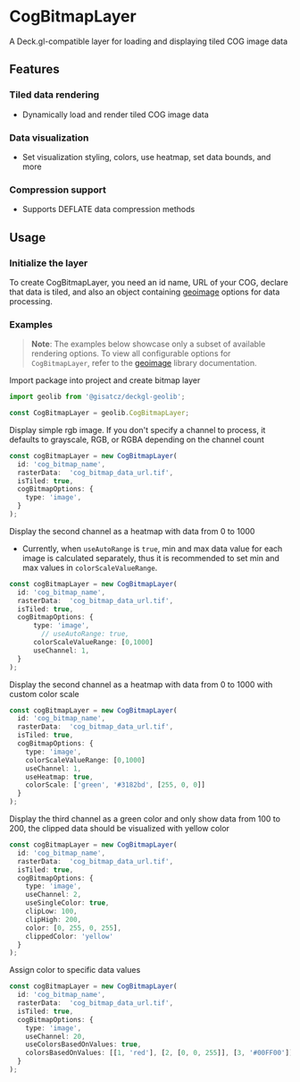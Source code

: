 # CogBitmapLayer

A Deck.gl-compatible layer for loading and displaying tiled COG image data

## Features
### Tiled data rendering
- Dynamically load and render tiled COG image data
### Data visualization
- Set visualization styling, colors, use heatmap, set data bounds, and more
### Compression support
- Supports DEFLATE data compression methods

[//]: # (- Supports JPEG, LZW nad DEFLATE data compression methods)
## Usage
### Initialize the layer
To create CogBitmapLayer, you need an id name, URL of your COG, declare that data is tiled, 
and also an object containing [geoimage](../geoimage/README.md) options for data processing.

### Examples
> **Note**: The examples below showcase only a subset of available rendering options. 
> To view all configurable options for `CogBitmapLayer`, 
> refer to the [geoimage](../geoimage/README.md) library documentation.

Import package into project and create bitmap layer

```typescript
import geolib from '@gisatcz/deckgl-geolib';

const CogBitmapLayer = geolib.CogBitmapLayer;
```
Display simple rgb image. If you don't specify a channel to process, it defaults to grayscale, RGB, or RGBA depending on the channel count
```typescript
const cogBitmapLayer = new CogBitmapLayer(
  id: 'cog_bitmap_name',
  rasterData:  'cog_bitmap_data_url.tif',
  isTiled: true,
  cogBitmapOptions: {
    type: 'image',
  }
);
```
Display the second channel as a heatmap with data from 0 to 1000
- Currently, when `useAutoRange` is `true`, min and max data value for each image is calculated separately, thus it is recommended to set min and max values in `colorScaleValueRange`.

```typescript
const cogBitmapLayer = new CogBitmapLayer(
  id: 'cog_bitmap_name',
  rasterData:  'cog_bitmap_data_url.tif',
  isTiled: true,
  cogBitmapOptions: {
      type: 'image',
        // useAutoRange: true,
      colorScaleValueRange: [0,1000]
      useChannel: 1,
  }
);
```
<a name='custom-heatmap-color-scale'></a>
Display the second channel as a heatmap with data from 0 to 1000 with custom color scale 

```typescript
const cogBitmapLayer = new CogBitmapLayer(
  id: 'cog_bitmap_name',
  rasterData:  'cog_bitmap_data_url.tif',
  isTiled: true,
  cogBitmapOptions: {
    type: 'image',
    colorScaleValueRange: [0,1000]
    useChannel: 1,
    useHeatmap: true,
    colorScale: ['green', '#3182bd', [255, 0, 0]]
  }
);
```
Display the third channel as a green color and only show data from 100 to 200, the clipped data should be visualized with yellow color
```typescript
const cogBitmapLayer = new CogBitmapLayer(
  id: 'cog_bitmap_name',
  rasterData:  'cog_bitmap_data_url.tif',
  isTiled: true,
  cogBitmapOptions: {
    type: 'image',
    useChannel: 2,
    useSingleColor: true,
    clipLow: 100, 
    clipHigh: 200,
    color: [0, 255, 0, 255], 
    clippedColor: 'yellow'
  }
);
```
<a name='assigning-color-to-specific-data-value'></a>
Assign color to specific data values 
```typescript
const cogBitmapLayer = new CogBitmapLayer(
  id: 'cog_bitmap_name',
  rasterData:  'cog_bitmap_data_url.tif',
  isTiled: true,
  cogBitmapOptions: {
    type: 'image',
    useChannel: 20,
    useColorsBasedOnValues: true,
    colorsBasedOnValues: [[1, 'red'], [2, [0, 0, 255]], [3, '#00FF00']]
  }
);
```
